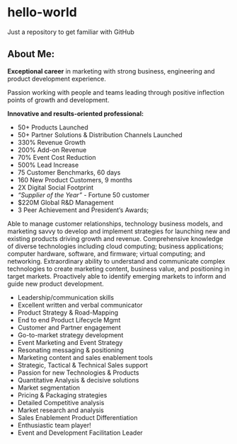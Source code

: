# hello-world
Just a repository to get familiar with GitHub

## About Me:
**Exceptional career** in marketing with strong business, engineering and product development experience.

Passion working with people and teams leading through positive inflection points of growth and development.

**Innovative and results-oriented professional:**
 * 50+ Products Launched
 * 50+ Partner Solutions & Distribution Channels Launched
 * 330% Revenue Growth
 * 200% Add-on Revenue
 * 70% Event Cost Reduction
 * 500% Lead Increase
 * 75 Customer Benchmarks, 60 days
 * 160 New Product Customers, 9 months
 * 2X Digital Social Footprint
 * *“Supplier of the Year”* - Fortune 50 customer
 * $220M Global R&D Management
 * 3 Peer Achievement and President’s Awards;

Able to manage customer relationships, technology business models, and marketing savvy to develop and implement strategies for launching new and existing products driving growth and revenue. Comprehensive knowledge of diverse technologies including cloud computing; business applications; computer hardware, software, and firmware; virtual computing; and networking. Extraordinary ability to understand and communicate complex technologies to create marketing content, business value, and positioning in target markets. Proactively able to identify emerging markets to inform and guide new product development.

  * Leadership/communication skills
  * Excellent written and verbal communicator
  * Product Strategy & Road-Mapping
  * End to end Product Lifecycle Mgmt
  * Customer and Partner engagement
  * Go-to-market strategy development
  * Event Marketing and Event Strategy
  * Resonating messaging & positioning
  * Marketing content and sales enablement tools
  * Strategic, Tactical & Technical Sales support
  * Passion for new Technologies & Products
  * Quantitative Analysis & decisive solutions
  * Market segmentation
  * Pricing & Packaging strategies
  * Detailed Competitive analysis
  * Market research and analysis
  * Sales Enablement Product Differentiation
  * Enthusiastic team player!
  * Event and Development Facilitation Leader
